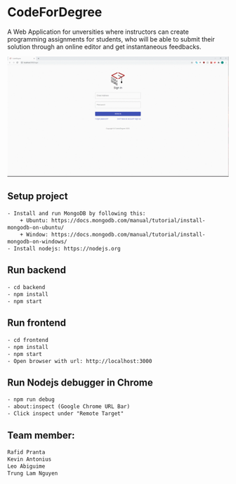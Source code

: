 # CodeForDegree
A Web Application for unversities where instructors can create programming assignments for students, who will be able to submit their solution through an online editor and get instantaneous feedbacks.

![Demonstration](/screenshots/compilation.gif)

## Setup project
	- Install and run MongoDB by following this:
		+ Ubuntu: https://docs.mongodb.com/manual/tutorial/install-mongodb-on-ubuntu/
		+ Window: https://docs.mongodb.com/manual/tutorial/install-mongodb-on-windows/
	- Install nodejs: https://nodejs.org
## Run backend
	- cd backend
	- npm install 
	- npm start
## Run frontend
	- cd frontend
	- npm install
	- npm start
	- Open browser with url: http://localhost:3000
## Run Nodejs debugger in Chrome
	- npm run debug
	- about:inspect (Google Chrome URL Bar)
	- Click inspect under "Remote Target"
## Team member:
    Rafid Pranta
    Kevin Antonius
    Leo Abiguime
    Trung Lam Nguyen

